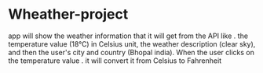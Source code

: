 # Wheather-project
app will show the weather information that it will get from the API like . the temperature value (18°C) in Celsius unit, the weather description (clear sky), and then the user's city and country (Bhopal india). When the user clicks on the temperature value . it will convert it from Celsius to Fahrenheit
